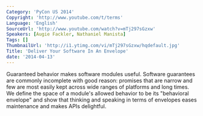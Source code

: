 ```yaml
---
Category: 'PyCon US 2014'
Copyright: 'http://www.youtube.com/t/terms'
Language: 'English'
SourceUrl: 'http://www.youtube.com/watch?v=mTj297sGzxw'
Speakers: [Augie Fackler, Nathaniel Manista]
Tags: []
ThumbnailUrl: 'http://i1.ytimg.com/vi/mTj297sGzxw/hqdefault.jpg'
Title: 'Deliver Your Software In An Envelope'
date: '2014-04-13'
---
```

Guaranteed behavior makes software modules useful. Software guarantees are commonly incomplete with good reason: promises that are narrow and few are most easily kept across wide ranges of platforms and long times. We define the space of a module's allowed behavior to be its "behavioral envelope" and show that thinking and speaking in terms of envelopes eases maintenance and makes APIs delightful.